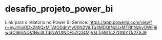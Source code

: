 # desafio_projeto_power_bi

Link para o relatório no Power BI Service: https://app.powerbi.com/view?r=eyJrIjoiODk2MjQxMTAtODdmYy00N2ViLTg4MDQtNzUxMTRhNzkyOWFjIiwidCI6IjliNDk1Njc0LTdiNWUtNDE5ZC04MjVkLTdjMTc2ZGNlYTk2ZSJ9
